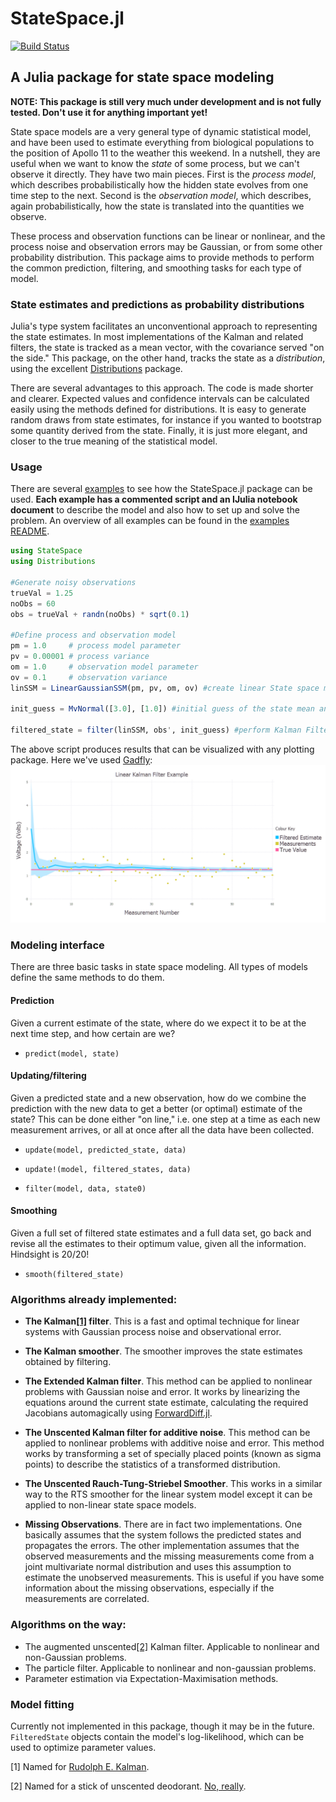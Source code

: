 StateSpace.jl
=============

[![Build Status](https://travis-ci.org/ElOceanografo/StateSpace.jl.svg?branch=master)](https://travis-ci.org/ElOceanografo/StateSpace.jl)

A Julia package for state space modeling
----------------------------------------

**NOTE: This package is still very much under development and is not fully tested. Don't use it for anything important yet!**

State space models are a very general type of dynamic statistical model, and have been used to estimate everything from biological populations to the position of Apollo 11 to the weather this weekend. In a nutshell, they are useful when we want to know the *state* of some process, but we can't observe it directly. They have two main pieces. First is the *process model*, which describes probabilistically how the hidden state evolves from one time step to the next. Second is the *observation model*, which describes, again probabilistically, how the state is translated into the quantities we observe.

These process and observation functions can be linear or nonlinear, and the process noise and observation errors may be Gaussian, or from some other probability distribution. This package aims to provide methods to perform the common prediction, filtering, and smoothing tasks for each type of model.

### State estimates and predictions as probability distributions

Julia's type system facilitates an unconventional approach to representing the state estimates. In most implementations of the Kalman and related filters, the state is tracked as a mean vector, with the covariance served "on the side." This package, on the other hand, tracks the state as a *distribution*, using the excellent [Distributions](https://github.com/JuliaStats/Distributions.jl) package.

There are several advantages to this approach. The code is made shorter and clearer. Expected values and confidence intervals can be calculated easily using the methods defined for distributions. It is easy to generate random draws from state estimates, for instance if you wanted to bootstrap some quantity derived from the state. Finally, it is just more elegant, and closer to the true meaning of the statistical model.

### Usage

There are several [examples](https://github.com/JonnyCBB/StateSpace.jl/tree/master/examples) to see how the StateSpace.jl package can be used. **Each example has a commented script and an IJulia notebook document** to describe the model and also how to set up and solve the problem. An overview of all examples can be found in the [examples README](https://github.com/JonnyCBB/StateSpace.jl/blob/master/examples/README_examples.md).
```julia
using StateSpace
using Distributions

#Generate noisy observations
trueVal = 1.25
noObs = 60
obs = trueVal + randn(noObs) * sqrt(0.1)

#Define process and observation model
pm = 1.0     # process model parameter
pv = 0.00001 # process variance
om = 1.0     # observation model parameter
ov = 0.1     # observation variance
linSSM = LinearGaussianSSM(pm, pv, om, ov) #create linear State space model object

init_guess = MvNormal([3.0], [1.0]) #initial guess of the state mean and variance.

filtered_state = filter(linSSM, obs', init_guess) #perform Kalman Filter algorithm
```
The above script produces results that can be visualized with any plotting package. Here we've used [Gadfly](http://gadflyjl.org/): ![LKF filter](examples/figures/LKF_filtered_plot.png)


### Modeling interface

There are three basic tasks in state space modeling. All types of models define the same methods to do them.

#### Prediction

Given a current estimate of the state, where do we expect it to be at the next time step, and how certain are we?

-	`predict(model, state)`

#### Updating/filtering

Given a predicted state and a new observation, how do we combine the prediction with the new data to get a better (or optimal) estimate of the state? This can be done either "on line," i.e. one step at a time as each new measurement arrives, or all at once after all the data have been collected.

-	`update(model, predicted_state, data)`

-	`update!(model, filtered_states, data)`

-	`filter(model, data, state0)`

#### Smoothing

Given a full set of filtered state estimates and a full data set, go back and revise all the estimates to their optimum value, given all the information. Hindsight is 20/20!

-	`smooth(filtered_state)`

### Algorithms already implemented:

-	**The Kalman[[1]](1) filter**. This is a fast and optimal technique for linear systems with Gaussian process noise and observational error.

- **The Kalman smoother**. The smoother improves the state estimates obtained by filtering.

-	**The Extended Kalman filter**. This method can be applied to nonlinear problems with Gaussian noise and error. It works by linearizing the equations around the current state estimate, calculating the required Jacobians automagically using [ForwardDiff.jl](https://github.com/JuliaDiff/ForwardDiff.jl).

- **The Unscented Kalman filter for additive noise**. This method can be applied to nonlinear problems with additive noise and error. This method works by transforming a set of specially placed points (known as sigma points) to describe the statistics of a transformed distribution.

- **The Unscented Rauch-Tung-Striebel Smoother**. This works in a similar way to the RTS smoother for the linear system model except it can be applied to non-linear state space models.

- **Missing Observations**. There are in fact two implementations. One basically assumes that the system follows the predicted states and propagates the errors. The other implementation assumes that the observed measurements and the missing measurements come from a joint multivariate normal distribution and uses this assumption to estimate the unobserved measurements. This is useful if you have some information about the missing observations, especially if the measurements are correlated.

### Algorithms on the way:

-	The augmented unscented[[2]](2) Kalman filter. Applicable to nonlinear and non-Gaussian problems.
-	The particle filter. Applicable to nonlinear and non-gaussian problems.
- Parameter estimation via Expectation-Maximisation methods.

### Model fitting

Currently not implemented in this package, though it may be in the future. `FilteredState` objects contain the model's log-likelihood, which can be used to optimize parameter values.

[1] Named for [Rudolph E. Kalman](http://en.wikipedia.org/wiki/Rudolf_E._K%C3%A1lm%C3%A1n).

[2] Named for a stick of unscented deodorant. [No, really](http://www.ieeeghn.org/wiki/index.php/First-Hand:The_Unscented_Transform#What.E2.80.99s_with_the_Name_.E2.80.9CUnscented.E2.80.9D.3F).
